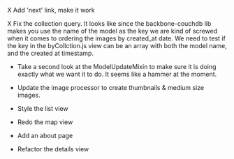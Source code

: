 X Add 'next' link, make it work

X Fix the collection query. It looks like since the backbone-couchdb lib makes
  you use the name of the model as the key we are kind of screwed when it
  comes to ordering the images by created_at date. We need to test if the key
  in the byCollction.js view can be an array with both the model name, and the
  created at timestamp.

* Take a second look at the ModelUpdateMixin to make sure it is doing exactly
  what we want it to do. It seems like a hammer at the moment.

* Update the image processor to create thumbnails & medium size images.

* Style the list view

* Redo the map view

* Add an about page

* Refactor the details view
